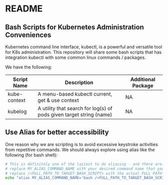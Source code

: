 # README

## Bash Scripts for Kubernetes Administration Conveniences

Kubernetes command line interface, kubectl, is a powerful and versatile tool for K8s administration. This repository will share some bash scripts that has integration kubectl with some common linux commands / packages.

We have the following:

| Script Name       | Description                                                          | Additional Package |
| ----------------- | -------------------------------------------------------------------- | ------------------ |
| kube-context      | A menu-based kubectl current, get & use context                      | NA                 |
| kubelog           | A utility that search for log(s) of pods given target string (name)  | NA                 |

## Use Alias for better accessibility

One reason why we are scripting is to avoid excessive keystroke activities from repetitive commands.
We should always explore using alias like the following (for bash shell):

```bash
# This is definitely one of the laziest to do aliasing - and there are better administrative ways
# replace MY_ALIAS_COMMAND_NAME with your desired command name that you want to invoke your target bash script
# replace /<FULL_PATH_TO_TARGET_BASH_SCRIPT> with the actual FULL PATH
echo "alias MY_ALIAS_COMMAND_NAME='bash /<FULL_PATH_TO_TARGET_BASH_SCRIPT>" >> ~/.bashrc
```
